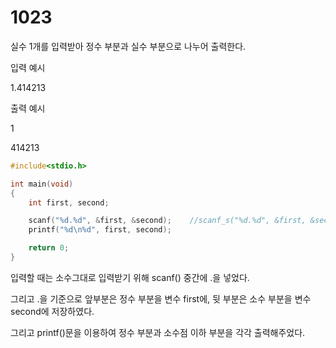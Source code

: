 # 1023

실수 1개를 입력받아 정수 부분과 실수 부분으로 나누어 출력한다.

입력 예시

1.414213

출력 예시

1

414213

```c
#include<stdio.h>

int main(void)
{
	int first, second;

	scanf("%d.%d", &first, &second);	//scanf_s("%d.%d", &first, &second);
	printf("%d\n%d", first, second);

	return 0;
}
```

입력할 때는 소수그대로 입력받기 위해 scanf() 중간에 .을 넣었다.

그리고 .을 기준으로 앞부분은 정수 부분을 변수 first에, 뒷 부분은 소수 부분을 변수 second에 저장하였다.

그리고 printf()문을 이용하여 정수 부분과 소수점 이하 부분을 각각 출력해주었다.